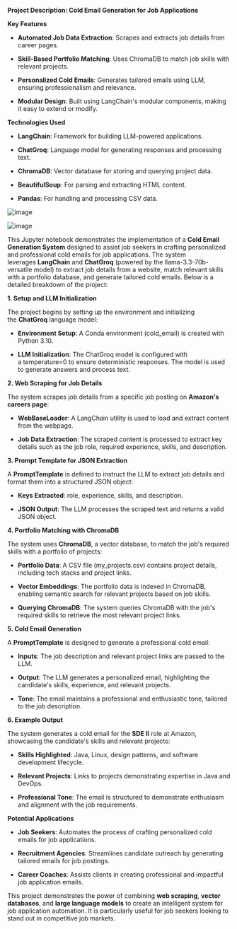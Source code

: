 **Project Description: Cold Email Generation for Job Applications**

**Key Features**

-   **Automated Job Data Extraction**: Scrapes and extracts job details
    from career pages.

-   **Skill-Based Portfolio Matching**: Uses ChromaDB to match job
    skills with relevant projects.

-   **Personalized Cold Emails**: Generates tailored emails using LLM,
    ensuring professionalism and relevance.

-   **Modular Design**: Built using LangChain\'s modular components,
    making it easy to extend or modify.

**Technologies Used**

-   **LangChain**: Framework for building LLM-powered applications.

-   **ChatGroq**: Language model for generating responses and processing
    text.

-   **ChromaDB**: Vector database for storing and querying project data.

-   **BeautifulSoup**: For parsing and extracting HTML content.

-   **Pandas**: For handling and processing CSV data.

![image](https://github.com/user-attachments/assets/c3cfcdc8-d9fa-4ef8-b133-12b99de63a73)


![image](https://github.com/user-attachments/assets/431d476d-7f35-4a2b-9e94-06987f5d0ea9)


This Jupyter notebook demonstrates the implementation of a **Cold Email
Generation System** designed to assist job seekers in crafting
personalized and professional cold emails for job applications. The
system leverages **LangChain** and **ChatGroq** (powered by
the llama-3.3-70b-versatile model) to extract job details from a
website, match relevant skills with a portfolio database, and generate
tailored cold emails. Below is a detailed breakdown of the project:

**1. Setup and LLM Initialization**

The project begins by setting up the environment and initializing
the **ChatGroq** language model:

-   **Environment Setup**: A Conda environment (cold_email) is created
    with Python 3.10.

-   **LLM Initialization**: The ChatGroq model is configured with
    a temperature=0 to ensure deterministic responses. The model is used
    to generate answers and process text.

**2. Web Scraping for Job Details**

The system scrapes job details from a specific job posting
on **Amazon\'s careers page**:

-   **WebBaseLoader**: A LangChain utility is used to load and extract
    content from the webpage.

-   **Job Data Extraction**: The scraped content is processed to extract
    key details such as the job role, required experience, skills, and
    description.

**3. Prompt Template for JSON Extraction**

A **PromptTemplate** is defined to instruct the LLM to extract job
details and format them into a structured JSON object:

-   **Keys Extracted**: role, experience, skills, and description.

-   **JSON Output**: The LLM processes the scraped text and returns a
    valid JSON object.

**4. Portfolio Matching with ChromaDB**

The system uses **ChromaDB**, a vector database, to match the job\'s
required skills with a portfolio of projects:

-   **Portfolio Data**: A CSV file (my_projects.csv) contains project
    details, including tech stacks and project links.

-   **Vector Embeddings**: The portfolio data is indexed in ChromaDB,
    enabling semantic search for relevant projects based on job skills.

-   **Querying ChromaDB**: The system queries ChromaDB with the job\'s
    required skills to retrieve the most relevant project links.

**5. Cold Email Generation**

A **PromptTemplate** is designed to generate a professional cold email:

-   **Inputs**: The job description and relevant project links are
    passed to the LLM.

-   **Output**: The LLM generates a personalized email, highlighting the
    candidate\'s skills, experience, and relevant projects.

-   **Tone**: The email maintains a professional and enthusiastic tone,
    tailored to the job description.

**6. Example Output**

The system generates a cold email for the **SDE II** role at Amazon,
showcasing the candidate\'s skills and relevant projects:

-   **Skills Highlighted**: Java, Linux, design patterns, and software
    development lifecycle.

-   **Relevant Projects**: Links to projects demonstrating expertise in
    Java and DevOps.

-   **Professional Tone**: The email is structured to demonstrate
    enthusiasm and alignment with the job requirements.

**Potential Applications**

-   **Job Seekers**: Automates the process of crafting personalized cold
    emails for job applications.

-   **Recruitment Agencies**: Streamlines candidate outreach by
    generating tailored emails for job postings.

-   **Career Coaches**: Assists clients in creating professional and
    impactful job application emails.

This project demonstrates the power of combining **web
scraping**, **vector databases**, and **large language models** to
create an intelligent system for job application automation. It is
particularly useful for job seekers looking to stand out in competitive
job markets.
